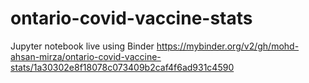 # ontario-covid-vaccine-stats

Jupyter notebook live using Binder
https://mybinder.org/v2/gh/mohd-ahsan-mirza/ontario-covid-vaccine-stats/1a30302e8f18078c073409b2caf4f6ad931c4590
